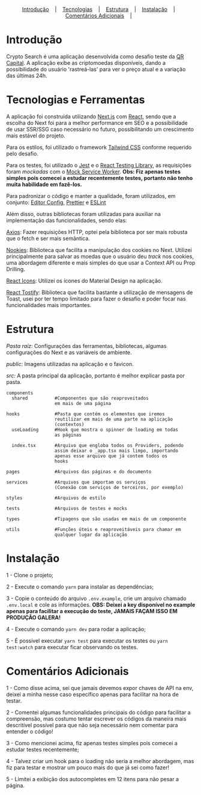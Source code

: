 <p align="center">
  <a href="#Introdução">Introdução</a>
  &nbsp;&nbsp;&nbsp;|&nbsp;&nbsp;&nbsp;
  <a href="#Tecnologias-e-Ferramentas">Tecnologias</a>
  &nbsp;&nbsp;&nbsp;|&nbsp;&nbsp;&nbsp;
  <a href="#Estrutura">Estrutura</a>
  &nbsp;&nbsp;&nbsp;|&nbsp;&nbsp;&nbsp;
  <a href="#Instalação">Instalação</a>
  &nbsp;&nbsp;&nbsp;|&nbsp;&nbsp;&nbsp;
  <a href="#Comentários-Adicionais">Comentários Adicionais</a>
  &nbsp;&nbsp;&nbsp;|&nbsp;&nbsp;&nbsp;
</p>

# Introdução

Crypto Search é uma aplicação desenvolvida como desafio teste da [QR Capital](https://www.qr.capital/pt/). A aplicação
exibe as criptomoedas disponíveis, dando a possibilidade do usuário 'rastreá-las' para ver o preço atual e a variação das
últimas 24h.

# Tecnologias e Ferramentas

A aplicação foi construída utilizando [Next.js](https://nextjs.org/docs/getting-started) com [React](https://pt-br.reactjs.org/), sendo que a escolha do Next foi para a melhor performance em SEO e a possibilidade de usar SSR/SSG caso necessário no futuro, possibilitando um crescimento mais estável do projeto.

Para os estilos, foi utilizado o framework [Tailwind CSS](https://tailwindcss.com/) conforme requerido pelo desafio.

Para os testes, foi utilizado o [Jest](https://jestjs.io/pt-BR/) e o [React Testing Library](https://testing-library.com/docs/react-testing-library/intro/), as requisições foram *mockadas* com o [Mock Service Worker](https://mswjs.io/). **Obs: Fiz apenas testes simples pois comecei a estudar recentemente testes, portanto não tenho muita habilidade em fazê-los.**

Para padronizar o código e manter a qualidade, foram utilizados, em conjunto: [Editor Config](https://editorconfig.org/), [Prettier](https://prettier.io/) e [ESLint](https://eslint.org/)

Além disso, outras bibliotecas foram utilizadas para auxiliar na implementação das funcionalidades, sendo elas:

[Axios](https://github.com/axios/axios): Fazer requisições HTTP, optei pela biblioteca por ser mais robusta que o fetch e ser mais semântica.

[Nookies](https://github.com/maticzav/nookies): Biblioteca que facilita a manipulação dos cookies no Next. Utilizei principalmente para salvar as moedas que o usuário deu *track* nos cookies, uma abordagem diferente e mais simples do que usar a Context API ou Prop Drilling.

[React Icons](https://react-icons.github.io/react-icons/): Utilizei os ícones do Material Design na aplicação.

[React Tostify](https://fkhadra.github.io/react-toastify/introduction): Biblioteca que facilita bastante a utilização de mensagens de Toast, usei por ter tempo limitado para fazer o desafio e poder focar nas funcionalidades mais importantes.

# Estrutura

*Pasta raíz:* Configurações das ferramentas, bibliotecas, algumas configurações do Next e as variáveis de ambiente.

*public:* Imagens utilizadas na aplicação e o favicon.

*src:* A pasta principal da aplicação, portanto é melhor explicar pasta por pasta.

```
components
  shared          #Componentes que são reaproveitados
                  em mais de uma página

hooks             #Pasta que contém os elementos que iremos
                  reutilizar em mais de uma parte na aplicação
                  (contextos)
  useLoading      #Hook que mostra o spinner de loading em todas
                  as páginas

  index.tsx       #Arquivo que engloba todos os Providers, podendo
                  assim deixar o _app.tsx mais limpo, importando
                  apenas esse arquivo que já contem todos os
                  hooks

pages             #Arquivos das páginas e do documento

services          #Arquivos que importam os serviços
                  (Conexão com serviços de terceiros, por exemplo)

styles            #Arquivos de estilo

tests             #Arquivos de testes e mocks

types             #Tipagens que são usadas em mais de um componente

utils             #Funções úteis e reaproveitáveis para chamar em
                  qualquer lugar da aplicação
```

# Instalação

1 - Clone o projeto;

2 - Execute o comando ```yarn``` para instalar as dependências;

3 - Copie o conteúdo do arquivo ```.env.example```, crie um arquivo chamado ```.env.local``` e cole as informações.
**OBS: Deixei a key disponível no example apenas para facilitar a execução do teste, JAMAIS FAÇAM ISSO EM PRODUÇÃO GALERA!**

4 - Execute o comando ```yarn dev``` para rodar a aplicação;

5 - É possivel executar ```yarn test``` para executar os testes ou ```yarn test:watch``` para executar ficar observando os testes.

# Comentários Adicionais

1 - Como disse acima, sei que jamais devemos expor chaves de API na env, deixei a minha nesse caso específico apenas para facilitar na hora de testar.

2 - Comentei algumas funcionalidades principais do código para facilitar a compreensão, mas costumo tentar escrever os códigos da maneira mais descritível possível para que não seja necessário nem comentar para entender o código!

3 - Como mencionei acima, fiz apenas testes simples pois comecei a estudar testes recentemente;

4 - Talvez criar um hook para o loading não seria a melhor abordagem, mas fiz para testar e mostrar um pouco mais do que já sei como fazer!

5 - Limitei a exibição dos autocompletes em 12 itens para não pesar a página.
